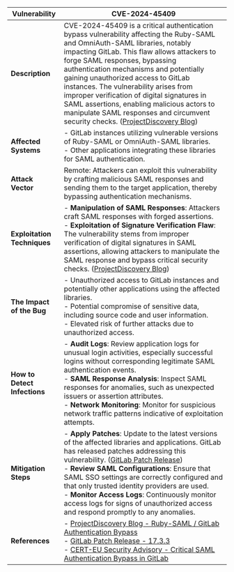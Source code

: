 | **Vulnerability**           | CVE-2024-45409                                                                                   |
|-----------------------------|-------------------------------------------------------------------------------------------------|
| **Description**             | CVE-2024-45409 is a critical authentication bypass vulnerability affecting the Ruby-SAML and OmniAuth-SAML libraries, notably impacting GitLab. This flaw allows attackers to forge SAML responses, bypassing authentication mechanisms and potentially gaining unauthorized access to GitLab instances. The vulnerability arises from improper verification of digital signatures in SAML assertions, enabling malicious actors to manipulate SAML responses and circumvent security checks. ([ProjectDiscovery Blog](https://projectdiscovery.io/blog/ruby-saml-gitlab-auth-bypass)) |
| **Affected Systems**        | - GitLab instances utilizing vulnerable versions of Ruby-SAML or OmniAuth-SAML libraries. <br> - Other applications integrating these libraries for SAML authentication. |
| **Attack Vector**           | Remote: Attackers can exploit this vulnerability by crafting malicious SAML responses and sending them to the target application, thereby bypassing authentication mechanisms. |
| **Exploitation Techniques** | - **Manipulation of SAML Responses**: Attackers craft SAML responses with forged assertions. <br> - **Exploitation of Signature Verification Flaw**: The vulnerability stems from improper verification of digital signatures in SAML assertions, allowing attackers to manipulate the SAML response and bypass critical security checks. ([ProjectDiscovery Blog](https://projectdiscovery.io/blog/ruby-saml-gitlab-auth-bypass)) |
| **The Impact of the Bug**   | - Unauthorized access to GitLab instances and potentially other applications using the affected libraries. <br> - Potential compromise of sensitive data, including source code and user information. <br> - Elevated risk of further attacks due to unauthorized access. |
| **How to Detect Infections**| - **Audit Logs**: Review application logs for unusual login activities, especially successful logins without corresponding legitimate SAML authentication events. <br> - **SAML Response Analysis**: Inspect SAML responses for anomalies, such as unexpected issuers or assertion attributes. <br> - **Network Monitoring**: Monitor for suspicious network traffic patterns indicative of exploitation attempts. |
| **Mitigation Steps**        | - **Apply Patches**: Update to the latest versions of the affected libraries and applications. GitLab has released patches addressing this vulnerability. ([GitLab Patch Release](https://about.gitlab.com/releases/2024/09/17/patch-release-gitlab-17-3-3-released/)) <br> - **Review SAML Configurations**: Ensure that SAML SSO settings are correctly configured and that only trusted identity providers are used. <br> - **Monitor Access Logs**: Continuously monitor access logs for signs of unauthorized access and respond promptly to any anomalies. |
| **References**              | - [ProjectDiscovery Blog - Ruby-SAML / GitLab Authentication Bypass](https://projectdiscovery.io/blog/ruby-saml-gitlab-auth-bypass) <br> - [GitLab Patch Release - 17.3.3](https://about.gitlab.com/releases/2024/09/17/patch-release-gitlab-17-3-3-released/) <br> - [CERT-EU Security Advisory - Critical SAML Authentication Bypass in GitLab](https://cert.europa.eu/publications/security-advisories/2024-101/) |
